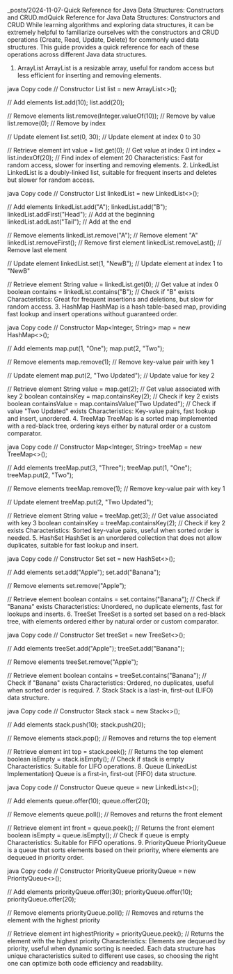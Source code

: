 _posts/2024-11-07-Quick Reference for Java Data Structures: Constructors and CRUD.mdQuick Reference for Java Data Structures: Constructors and CRUD
While learning algorithms and exploring data structures, it can be extremely helpful to familiarize ourselves with the constructors and CRUD operations (Create, Read, Update, Delete) for commonly used data structures. This guide provides a quick reference for each of these operations across different Java data structures.

1. ArrayList
ArrayList is a resizable array, useful for random access but less efficient for inserting and removing elements.

java
Copy code
// Constructor
List<Integer> list = new ArrayList<>();

// Add elements
list.add(10);
list.add(20);

// Remove elements
list.remove(Integer.valueOf(10)); // Remove by value
list.remove(0); // Remove by index

// Update element
list.set(0, 30); // Update element at index 0 to 30

// Retrieve element
int value = list.get(0); // Get value at index 0
int index = list.indexOf(20); // Find index of element 20
Characteristics: Fast for random access, slower for inserting and removing elements.
2. LinkedList
LinkedList is a doubly-linked list, suitable for frequent inserts and deletes but slower for random access.

java
Copy code
// Constructor
List<String> linkedList = new LinkedList<>();

// Add elements
linkedList.add("A");
linkedList.add("B");
linkedList.addFirst("Head"); // Add at the beginning
linkedList.addLast("Tail"); // Add at the end

// Remove elements
linkedList.remove("A"); // Remove element "A"
linkedList.removeFirst(); // Remove first element
linkedList.removeLast(); // Remove last element

// Update element
linkedList.set(1, "NewB"); // Update element at index 1 to "NewB"

// Retrieve element
String value = linkedList.get(0); // Get value at index 0
boolean contains = linkedList.contains("B"); // Check if "B" exists
Characteristics: Great for frequent insertions and deletions, but slow for random access.
3. HashMap
HashMap is a hash table-based map, providing fast lookup and insert operations without guaranteed order.

java
Copy code
// Constructor
Map<Integer, String> map = new HashMap<>();

// Add elements
map.put(1, "One");
map.put(2, "Two");

// Remove elements
map.remove(1); // Remove key-value pair with key 1

// Update element
map.put(2, "Two Updated"); // Update value for key 2

// Retrieve element
String value = map.get(2); // Get value associated with key 2
boolean containsKey = map.containsKey(2); // Check if key 2 exists
boolean containsValue = map.containsValue("Two Updated"); // Check if value "Two Updated" exists
Characteristics: Key-value pairs, fast lookup and insert, unordered.
4. TreeMap
TreeMap is a sorted map implemented with a red-black tree, ordering keys either by natural order or a custom comparator.

java
Copy code
// Constructor
Map<Integer, String> treeMap = new TreeMap<>();

// Add elements
treeMap.put(3, "Three");
treeMap.put(1, "One");
treeMap.put(2, "Two");

// Remove elements
treeMap.remove(1); // Remove key-value pair with key 1

// Update element
treeMap.put(2, "Two Updated");

// Retrieve element
String value = treeMap.get(3); // Get value associated with key 3
boolean containsKey = treeMap.containsKey(2); // Check if key 2 exists
Characteristics: Sorted key-value pairs, useful when sorted order is needed.
5. HashSet
HashSet is an unordered collection that does not allow duplicates, suitable for fast lookup and insert.

java
Copy code
// Constructor
Set<String> set = new HashSet<>();

// Add elements
set.add("Apple");
set.add("Banana");

// Remove elements
set.remove("Apple");

// Retrieve element
boolean contains = set.contains("Banana"); // Check if "Banana" exists
Characteristics: Unordered, no duplicate elements, fast for lookups and inserts.
6. TreeSet
TreeSet is a sorted set based on a red-black tree, with elements ordered either by natural order or custom comparator.

java
Copy code
// Constructor
Set<String> treeSet = new TreeSet<>();

// Add elements
treeSet.add("Apple");
treeSet.add("Banana");

// Remove elements
treeSet.remove("Apple");

// Retrieve element
boolean contains = treeSet.contains("Banana"); // Check if "Banana" exists
Characteristics: Ordered, no duplicates, useful when sorted order is required.
7. Stack
Stack is a last-in, first-out (LIFO) data structure.

java
Copy code
// Constructor
Stack<Integer> stack = new Stack<>();

// Add elements
stack.push(10);
stack.push(20);

// Remove elements
stack.pop(); // Removes and returns the top element

// Retrieve element
int top = stack.peek(); // Returns the top element
boolean isEmpty = stack.isEmpty(); // Check if stack is empty
Characteristics: Suitable for LIFO operations.
8. Queue (LinkedList Implementation)
Queue is a first-in, first-out (FIFO) data structure.

java
Copy code
// Constructor
Queue<Integer> queue = new LinkedList<>();

// Add elements
queue.offer(10);
queue.offer(20);

// Remove elements
queue.poll(); // Removes and returns the front element

// Retrieve element
int front = queue.peek(); // Returns the front element
boolean isEmpty = queue.isEmpty(); // Check if queue is empty
Characteristics: Suitable for FIFO operations.
9. PriorityQueue
PriorityQueue is a queue that sorts elements based on their priority, where elements are dequeued in priority order.

java
Copy code
// Constructor
PriorityQueue<Integer> priorityQueue = new PriorityQueue<>();

// Add elements
priorityQueue.offer(30);
priorityQueue.offer(10);
priorityQueue.offer(20);

// Remove elements
priorityQueue.poll(); // Removes and returns the element with the highest priority

// Retrieve element
int highestPriority = priorityQueue.peek(); // Returns the element with the highest priority
Characteristics: Elements are dequeued by priority, useful when dynamic sorting is needed.
Each data structure has unique characteristics suited to different use cases, so choosing the right one can optimize both code efficiency and readability.
